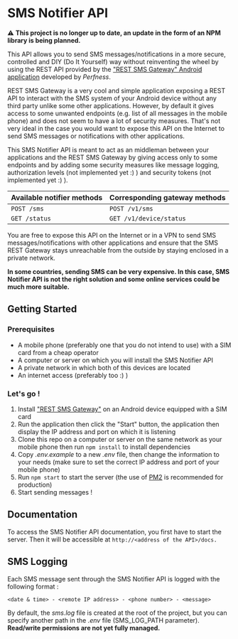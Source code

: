 
# SMS Notifier API

:warning: **This project is no longer up to date, an update in the form of an NPM library is being planned.**

This API allows you to send SMS messages/notifications in a more secure, controlled and DIY (Do It Yourself) way without reinventing the wheel by using the REST API provided by the ["REST SMS Gateway" Android application](https://play.google.com/store/apps/details?id=com.perfness.smsgateway.rest) developed by *Perfness*.

REST SMS Gateway is a very cool and simple application exposing a REST API to interact with the SMS system of your Android device without any third party unlike some other applications. However, by default it gives access to some unwanted endpoints (e.g. list of all messages in the mobile phone) and does not seem to have a lot of security measures. That's not very ideal in the case you would want to expose this API on the Internet to send SMS messages or notifications with other applications.

This SMS Notifier API is meant to act as an middleman between your applications and the REST SMS Gateway by giving access only to some endpoints and by adding some security measures like message logging, authorization levels (not implemented yet :) ) and security tokens (not implemented yet :) ).

| Available notifier methods | Corresponding gateway methods |
|-----------------|-------------------------------|
|`POST /sms` | `POST /v1/sms` |
|`GET /status` | `GET /v1/device/status` |

You are free to expose this API on the Internet or in a VPN to send SMS messages/notifications with other applications and ensure that the SMS REST Gateway stays unreachable from the outside by staying enclosed in a private network.

**In some countries, sending SMS can be very expensive. In this case, SMS Notifier API is not the right solution and some online services could be much more suitable.**

## Getting Started

### Prerequisites
* A mobile phone (preferably one that you do not intend to use) with a SIM card from a cheap operator
* A computer or server on which you will install the SMS Notifier API
* A private network in which both of this devices are located
* An internet access (preferably too :) )

### Let's go !

1. Install ["REST SMS Gateway"](https://play.google.com/store/apps/details?id=com.perfness.smsgateway.rest) on an Android device equipped with a SIM card
2. Run the application then click the "Start" button, the application then display the IP address and port on which it is listening
3. Clone this repo on a computer or server on the same network as your mobile phone then run ```npm install``` to install dependencies
4. Copy *.env.example* to a new *.env* file, then change the information to your needs (make sure to set the correct IP address and port of your mobile phone)
5. Run ```npm start``` to start the server (the use of [PM2](http://pm2.keymetrics.io/) is recommended for production)
6. Start sending messages !

## Documentation
To access the SMS Notifier API documentation, you first have to start the server. Then it will be accessible at ```http://<address of the API>/docs.```

## SMS Logging
Each SMS message sent through the SMS Notifier API is logged with the following format : 

```
<date & time> - <remote IP address> - <phone number> - <message>
```

By default, the *sms.log* file is created at the root of the project, but you can specify another path in the *.env* file (SMS_LOG_PATH parameter). **Read/write permissions are not yet fully managed.**

